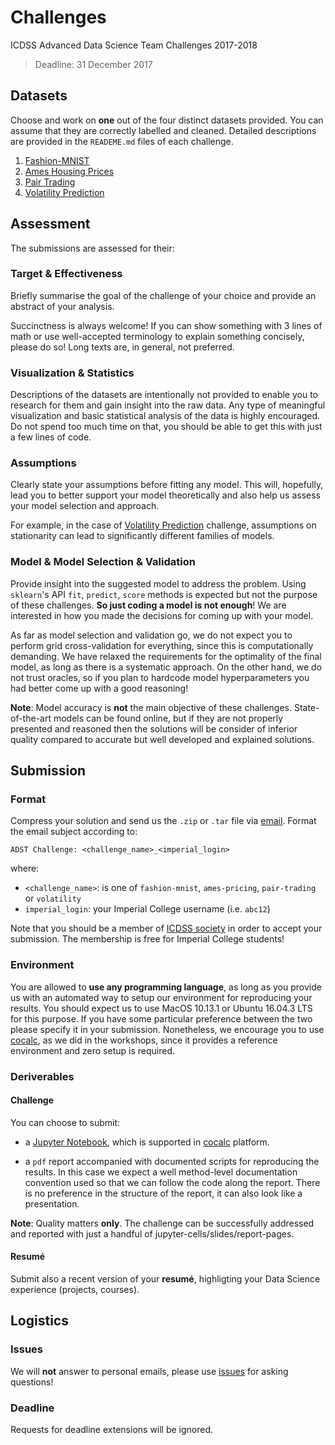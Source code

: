 # Challenges
ICDSS Advanced Data Science Team Challenges 2017-2018

> Deadline: 31 December 2017

## Datasets

Choose and work on **one** out of the four distinct datasets provided.
You can assume that they are correctly labelled and cleaned.
Detailed descriptions are provided in the `READEME.md` files of each challenge.

1. [Fashion-MNIST](computer-vision)
2. [Ames Housing Prices](real-estate)
3. [Pair Trading](finance)
4. [Volatility Prediction](time-series)

## Assessment

The submissions are assessed for their:

### **Target & Effectiveness**

Briefly summarise the goal of the challenge of your choice and provide an
abstract of your analysis.

Succinctness is always welcome!
If you can show something with 3 lines of math or use well-accepted terminology to
explain something concisely, please do so!
Long texts are, in general, not preferred.

### **Visualization & Statistics**

Descriptions of the datasets are intentionally not provided to enable you to
research for them and gain insight into the raw data.
Any type of meaningful visualization and basic statistical analysis of the data
is highly encouraged. Do not spend too much time on that,
you should be able to get this with just a few lines of code.

### **Assumptions**

Clearly state your assumptions before fitting any model.
This will, hopefully, lead you to better support your model theoretically and
also help us assess your model selection and approach.

For example, in the case of [Volatility Prediction](time-series) challenge,
assumptions on stationarity can lead to significantly different families of models.

### **Model & Model Selection & Validation**

Provide insight into the suggested model to address the problem.
Using `sklearn`'s API `fit`, `predict`, `score` methods is expected but
not the purpose of these challenges. **So just coding a model is not enough**!
We are interested in how you made the decisions for coming up with your model.

As far as model selection and validation go, we do not expect you to perform
grid cross-validation for everything, since this is computationally demanding.
We have relaxed the requirements for the optimality of the final model, as long
as there is a systematic approach.
On the other hand, we do not trust oracles, so if you plan to hardcode model
hyperparameters you had better come up with a good reasoning!

**Note**: Model accuracy is **not** the main objective of these challenges.
State-of-the-art models can be found online,
but if they are not properly presented and reasoned then the solutions will be consider of
inferior quality compared to accurate but well developed and explained solutions.

## Submission

### Format

Compress your solution and send us the `.zip` or `.tar` file via [email](mailto:icdss@imperial.ac.uk).
Format the email subject according to:
```
ADST Challenge: <challenge_name>_<imperial_login>
```
where:
* `<challenge_name>`: is one of `fashion-mnist`, `ames-pricing`, `pair-trading` or `volatility`
* `imperial_login`: your Imperial College username (i.e. `abc12`)

Note that you should be a member of [ICDSS society](https://www.imperialcollegeunion.org/activities/a-to-z/data-science)
in order to accept your submission. The membership is free for Imperial College students!

### Environment

You are allowed to **use any programming language**, as long as you provide us with
an automated way to setup our environment for reproducing your results. You should
expect us to use MacOS 10.13.1 or Ubuntu 16.04.3 LTS for this purpose.
If you have some particular preference between the two please specify it in your
submission. Nonetheless, we encourage you to use [cocalc](https://cocalc.com/),
as we did in the workshops, since it provides a reference environment and zero
setup is required.

### Deriverables

#### Challenge

You can choose to submit:

* a [Jupyter Notebook](http://jupyter.org/), which is supported in [cocalc](https://cocalc.com/) platform.

* a `pdf` report accompanied with documented scripts for reproducing the results. In this case we expect a well method-level documentation convention used so that we can follow the code along the report. There is no preference in the structure of the report, it can also look like a presentation.

**Note**: Quality matters **only**. The challenge can be successfully addressed and
reported with just a handful of jupyter-cells/slides/report-pages.

#### Resumé

Submit also a recent version of your **resumé**, highligting your Data Science experience (projects, courses).

## Logistics

### Issues

We will **not** answer to personal emails, please use [issues](https://github.com/Imperial-College-Data-Science-Society/Challenges/issues)
for asking questions!

### Deadline

Requests for deadline extensions will be ignored.
